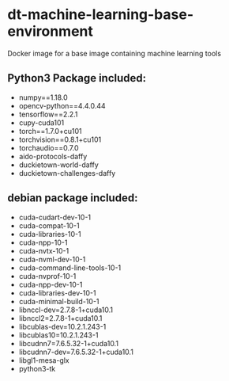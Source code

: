 # dt-machine-learning-base-environment
Docker image for a base image containing machine learning tools

## Python3 Package included: 

  * numpy==1.18.0
  * opencv-python==4.4.0.44
  * tensorflow==2.2.1
  * cupy-cuda101
  * torch==1.7.0+cu101
  * torchvision==0.8.1+cu101
  * torchaudio==0.7.0
  * aido-protocols-daffy
  * duckietown-world-daffy
  * duckietown-challenges-daffy
  
## debian package included:

  * cuda-cudart-dev-10-1
  * cuda-compat-10-1
  * cuda-libraries-10-1
  * cuda-npp-10-1
  * cuda-nvtx-10-1
  * cuda-nvml-dev-10-1
  * cuda-command-line-tools-10-1
  * cuda-nvprof-10-1
  * cuda-npp-dev-10-1
  * cuda-libraries-dev-10-1
  * cuda-minimal-build-10-1
  * libnccl-dev=2.7.8-1+cuda10.1
  * libnccl2=2.7.8-1+cuda10.1
  * libcublas-dev=10.2.1.243-1
  * libcublas10=10.2.1.243-1
  * libcudnn7=7.6.5.32-1+cuda10.1
  * libcudnn7-dev=7.6.5.32-1+cuda10.1
  * libgl1-mesa-glx
  * python3-tk
